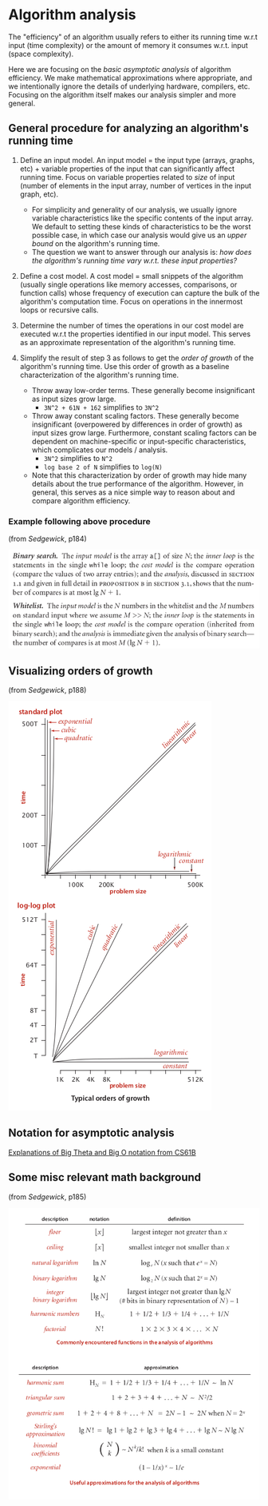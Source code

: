 # Algorithm analysis

The "efficiency" of an algorithm usually refers to either its running time w.r.t input (time complexity) or the amount of memory it consumes w.r.t. input (space complexity).

Here we are focusing on the *basic asymptotic analysis* of algorithm efficiency. We make mathematical approximations where appropriate, and we intentionally ignore the details of underlying hardware, compilers, etc. Focusing on the algorithm itself makes our analysis simpler and more general.


## General procedure for analyzing an algorithm's running time

1. Define an input model. An input model = the input type (arrays, graphs, etc) + variable properties of the input that can significantly affect running time. Focus on variable properties related to *size* of input (number of elements in the input array, number of vertices in the input graph, etc).
	- For simplicity and generality of our analysis, we usually ignore variable characteristics like the specific contents of the input array. We default to setting these kinds of characteristics to be the worst possible case, in which case our analysis would give us an *upper bound* on the algorithm's running time.
	- The question we want to answer through our analysis is: *how does the algorithm's running time vary w.r.t. these input properties?*

2. Define a cost model. A cost model = small snippets of the algorithm (usually single operations like memory accesses, comparisons, or function calls) whose frequency of execution can capture the bulk of the algorithm's computation time. Focus on operations in the innermost loops or recursive calls.

3. Determine the number of times the operations in our cost model are executed w.r.t the properties identified in our input model. This serves as an approximate representation of the algorithm's running time.

4. Simplify the result of step 3 as follows to get the *order of growth* of the algorithm's running time. Use this order of growth as a baseline characterization of the algorithm's running time.
	- Throw away low-order terms. These generally become insignificant as input sizes grow large.
		- ```3N^2 + 61N + 162``` simplifies to ```3N^2```
	- Throw away constant scaling factors. These generally become insignificant (overpowered by differences in order of growth) as input sizes grow large. Furthermore, constant scaling factors can be dependent on machine-specific or input-specific characteristics, which complicates our models / analysis.
		- ```3N^2``` simplifies to ```N^2```
		- ```log base 2 of N``` simplifies to ```log(N)```
	- Note that this characterization by order of growth may hide many details about the true performance of the algorithm. However, in general, this serves as a nice simple way to reason about and compare algorithm efficiency.


### Example following above procedure

(from *Sedgewick*, p184)

![procedure-example.png](assets/images/01_analysis/procedure-example.png)


## Visualizing orders of growth

(from *Sedgewick*, p188)

![visualizing-orders.png](assets/images/01_analysis/visualizing-orders.png)


## Notation for asymptotic analysis

[Explanations of Big Theta and Big O notation from CS61B](https://www.youtube.com/watch?v=CGdubALgQw4&list=PL8FaHk7qbOD4oAdQOZ765z6aeqyKs2593&index=8)


## Some misc relevant math background

(from *Sedgewick*, p185)

![relevant-math.png](assets/images/01_analysis/relevant-math.png)

